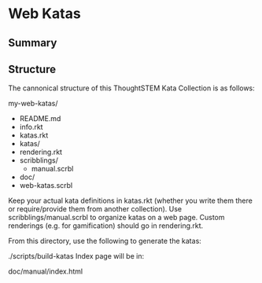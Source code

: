 # Web Katas

## Summary

## Structure

The cannonical structure of this ThoughtSTEM Kata Collection is as follows:

my-web-katas/
  - README.md
  - info.rkt
  - katas.rkt 
  - katas/
  - rendering.rkt
  - scribblings/
    - manual.scrbl
  - doc/
  - web-katas.scrbl

Keep your actual kata definitions in katas.rkt (whether you write them there or require/provide them from another collection). Use scribblings/manual.scrbl to organize katas on a web page. Custom renderings (e.g. for gamification) should go in rendering.rkt.

From this directory, use the following to generate the katas:

./scripts/build-katas
Index page will be in:

doc/manual/index.html
